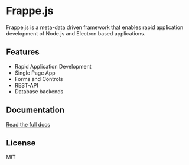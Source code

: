 # Frappe.js

Frappe.js is a meta-data driven framework that enables rapid application development of Node.js and Electron based applications.

## Features

- Rapid Application Development
- Single Page App
- Forms and Controls
- REST-API
- Database backends

## Documentation

[Read the full docs](frappe/docs/index.md)

## License

MIT